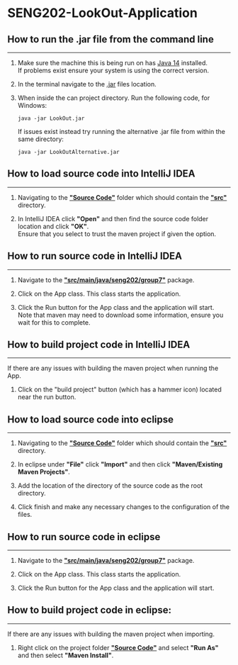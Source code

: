 # **SENG202**-LookOut-Application

## How to run the .jar file from the command line

---

1.
    Make sure the machine this is being run on has [Java 14][javaWebsite] installed.  
    If problems exist ensure your system is using the correct version.

2.
    In the terminal navigate to the [.jar](LookOut.jar) files location.

3.
    When inside the can project directory. Run the following code, for Windows:

    ```Console
    java -jar LookOut.jar
    ```

    If issues exist instead try running the alternative .jar file from within the same directory:

    ```Console
    java -jar LookOutAlternative.jar
    ```

## How to load source code into IntelliJ IDEA

---

1.
    Navigating to the **["Source Code"](Source&#32;Code/)** folder which should contain the **["src"](Source&#32;Code/src/)** directory.

2.
    In IntelliJ IDEA click **"Open"** and then find the source code folder location and click **"OK"**.  
    Ensure that you select to trust the maven project if given the option.

## How to run source code in IntelliJ IDEA

---

1.
    Navigate to the **["src/main/java/seng202/group7"](Source&#32;Code/src/main/java/seng202/group7/)** package.

2.
    Click on the App class. This class starts the application.

3.
    Click the Run button for the App class and the application will start.  
    Note that maven may need to download some information, ensure you wait for this to complete.

## How to build project code in IntelliJ IDEA

---

If there are any issues with building the maven project when running the App.

1.
    Click on the "build project" button (which has a hammer icon) located near the run button.

## How to load source code into eclipse

---

1.
    Navigating to the **["Source Code"](Source&#32;Code/)** folder which should contain the **["src"](Source&#32;Code/src/)** directory.

2.
    In eclipse under **"File"** click **"Import"** and then click **"Maven/Existing Maven Projects"**.

3.
    Add the location of the directory of the source code as the root directory.

4.
    Click finish and make any necessary changes to the configuration of the files.

## How to run source code in eclipse

---

1.
    Navigate to the **["src/main/java/seng202/group7"](Source&#32;Code/src/main/java/seng202/group7/)** package.

2.
    Click on the App class. This class starts the application.

3.
    Click the Run button for the App class and the application will start.

## How to build project code in eclipse:

---

If there are any issues with building the maven project when importing.

1.
    Right click on the project folder **["Source Code"](Source&#32;Code/)** and select **"Run As"** and then select **"Maven Install"**.

[javaWebsite]: https://www.oracle.com/java/technologies/javase/jdk14-archive-downloads.html "Java-14 Archive Download"
